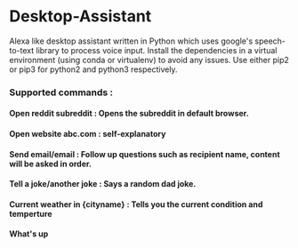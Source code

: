 # Desktop-Assistant
Alexa like desktop assistant written in Python which uses google's speech-to-text library to process voice input.
Install the dependencies in a virtual environment (using conda or virtualenv) to avoid any issues. Use either pip2 or pip3 for python2 and python3 respectively.

### Supported commands :

#### Open reddit subreddit : Opens the subreddit in default browser.
#### Open website abc.com : self-explanatory
#### Send email/email : Follow up questions such as recipient name, content will be asked in order.
#### Tell a joke/another joke : Says a random dad joke.
#### Current weather in {cityname} : Tells you the current condition and temperture
#### What's up

